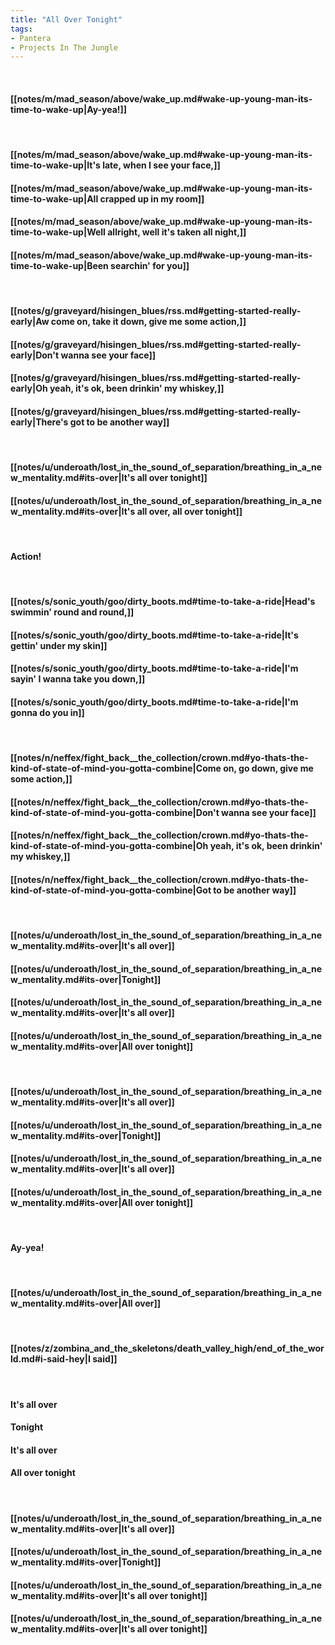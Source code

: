 ```yaml
---
title: "All Over Tonight"
tags:
- Pantera
- Projects In The Jungle
---
```

&nbsp;
#### [[notes/m/mad_season/above/wake_up.md#wake-up-young-man-its-time-to-wake-up|Ay-yea!]]
&nbsp;
#### [[notes/m/mad_season/above/wake_up.md#wake-up-young-man-its-time-to-wake-up|It's late, when I see your face,]]
#### [[notes/m/mad_season/above/wake_up.md#wake-up-young-man-its-time-to-wake-up|All crapped up in my room]]
#### [[notes/m/mad_season/above/wake_up.md#wake-up-young-man-its-time-to-wake-up|Well allright, well it's taken all night,]]
#### [[notes/m/mad_season/above/wake_up.md#wake-up-young-man-its-time-to-wake-up|Been searchin' for you]]
&nbsp;
#### [[notes/g/graveyard/hisingen_blues/rss.md#getting-started-really-early|Aw come on, take it down, give me some action,]]
#### [[notes/g/graveyard/hisingen_blues/rss.md#getting-started-really-early|Don't wanna see your face]]
#### [[notes/g/graveyard/hisingen_blues/rss.md#getting-started-really-early|Oh yeah, it's ok, been drinkin' my whiskey,]]
#### [[notes/g/graveyard/hisingen_blues/rss.md#getting-started-really-early|There's got to be another way]]
&nbsp;
#### [[notes/u/underoath/lost_in_the_sound_of_separation/breathing_in_a_new_mentality.md#its-over|It's all over tonight]]
#### [[notes/u/underoath/lost_in_the_sound_of_separation/breathing_in_a_new_mentality.md#its-over|It's all over, all over tonight]]
&nbsp;
#### Action!
&nbsp;
#### [[notes/s/sonic_youth/goo/dirty_boots.md#time-to-take-a-ride|Head's swimmin' round and round,]]
#### [[notes/s/sonic_youth/goo/dirty_boots.md#time-to-take-a-ride|It's gettin' under my skin]]
#### [[notes/s/sonic_youth/goo/dirty_boots.md#time-to-take-a-ride|I'm sayin' I wanna take you down,]]
#### [[notes/s/sonic_youth/goo/dirty_boots.md#time-to-take-a-ride|I'm gonna do you in]]
&nbsp;
#### [[notes/n/neffex/fight_back__the_collection/crown.md#yo-thats-the-kind-of-state-of-mind-you-gotta-combine|Come on, go down, give me some action,]]
#### [[notes/n/neffex/fight_back__the_collection/crown.md#yo-thats-the-kind-of-state-of-mind-you-gotta-combine|Don't wanna see your face]]
#### [[notes/n/neffex/fight_back__the_collection/crown.md#yo-thats-the-kind-of-state-of-mind-you-gotta-combine|Oh yeah, it's ok, been drinkin' my whiskey,]]
#### [[notes/n/neffex/fight_back__the_collection/crown.md#yo-thats-the-kind-of-state-of-mind-you-gotta-combine|Got to be another way]]
&nbsp;
#### [[notes/u/underoath/lost_in_the_sound_of_separation/breathing_in_a_new_mentality.md#its-over|It's all over]]
#### [[notes/u/underoath/lost_in_the_sound_of_separation/breathing_in_a_new_mentality.md#its-over|Tonight]]
#### [[notes/u/underoath/lost_in_the_sound_of_separation/breathing_in_a_new_mentality.md#its-over|It's all over]]
#### [[notes/u/underoath/lost_in_the_sound_of_separation/breathing_in_a_new_mentality.md#its-over|All over tonight]]
&nbsp;
#### [[notes/u/underoath/lost_in_the_sound_of_separation/breathing_in_a_new_mentality.md#its-over|It's all over]]
#### [[notes/u/underoath/lost_in_the_sound_of_separation/breathing_in_a_new_mentality.md#its-over|Tonight]]
#### [[notes/u/underoath/lost_in_the_sound_of_separation/breathing_in_a_new_mentality.md#its-over|It's all over]]
#### [[notes/u/underoath/lost_in_the_sound_of_separation/breathing_in_a_new_mentality.md#its-over|All over tonight]]
&nbsp;
#### Ay-yea!
&nbsp;
#### [[notes/u/underoath/lost_in_the_sound_of_separation/breathing_in_a_new_mentality.md#its-over|All over]]
&nbsp;
#### [[notes/z/zombina_and_the_skeletons/death_valley_high/end_of_the_world.md#i-said-hey|I said]]
&nbsp;
#### It's all over
#### Tonight
#### It's all over
#### All over tonight
&nbsp;
#### [[notes/u/underoath/lost_in_the_sound_of_separation/breathing_in_a_new_mentality.md#its-over|It's all over]]
#### [[notes/u/underoath/lost_in_the_sound_of_separation/breathing_in_a_new_mentality.md#its-over|Tonight]]
#### [[notes/u/underoath/lost_in_the_sound_of_separation/breathing_in_a_new_mentality.md#its-over|It's all over tonight]]
#### [[notes/u/underoath/lost_in_the_sound_of_separation/breathing_in_a_new_mentality.md#its-over|It's all over tonight]]
